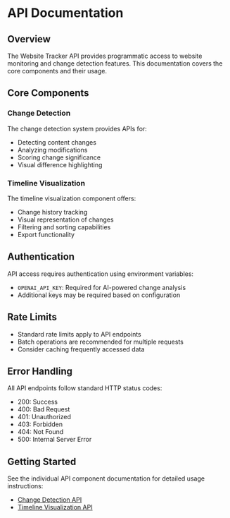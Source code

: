 # API Documentation

## Overview

The Website Tracker API provides programmatic access to website monitoring and change detection features. This documentation covers the core components and their usage.

## Core Components

### Change Detection

The change detection system provides APIs for:
- Detecting content changes
- Analyzing modifications
- Scoring change significance
- Visual difference highlighting

### Timeline Visualization

The timeline visualization component offers:
- Change history tracking
- Visual representation of changes
- Filtering and sorting capabilities
- Export functionality

## Authentication

API access requires authentication using environment variables:
- `OPENAI_API_KEY`: Required for AI-powered change analysis
- Additional keys may be required based on configuration

## Rate Limits

- Standard rate limits apply to API endpoints
- Batch operations are recommended for multiple requests
- Consider caching frequently accessed data

## Error Handling

All API endpoints follow standard HTTP status codes:
- 200: Success
- 400: Bad Request
- 401: Unauthorized
- 403: Forbidden
- 404: Not Found
- 500: Internal Server Error

## Getting Started

See the individual API component documentation for detailed usage instructions:
- [Change Detection API](change-detection.md)
- [Timeline Visualization API](timeline.md)
